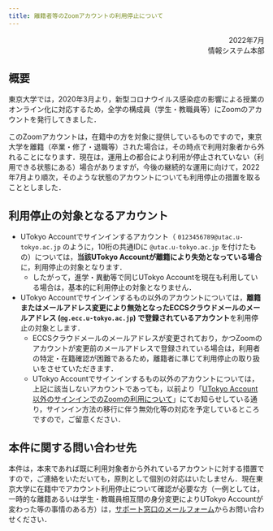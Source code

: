 ```yaml
---
title: 離籍者等のZoomアカウントの利用停止について
---
```


<div style="text-align: right;">2022年7月</div>
<div style="text-align: right;">情報システム本部</div>

## 概要

東京大学では，2020年3月より，新型コロナウイルス感染症の影響による授業のオンライン化に対応するため，全学の構成員（学生・教職員等）にZoomのアカウントを発行してきました．

このZoomアカウントは，在籍中の方を対象に提供しているものですので，東京大学を離籍（卒業・修了・退職等）された場合は，その時点で利用対象者から外れることになります．現在は，運用上の都合により利用が停止されていない（利用できる状態にある）場合がありますが，今後の継続的な運用に向けて，2022年7月より順次，そのような状態のアカウントについても利用停止の措置を取ることとしました．

## 利用停止の対象となるアカウント

- UTokyo Accountでサインインするアカウント（ `0123456789@utac.u-tokyo.ac.jp` のように，10桁の共通IDに `@utac.u-tokyo.ac.jp` を付けたもの）については，**当該UTokyo Accountが離籍により失効となっている場合**に，利用停止の対象となります．
    - したがって，進学・異動等で同じUTokyo Accountを現在も利用している場合は，基本的に利用停止の対象となりません．
- UTokyo Accountでサインインするもの以外のアカウントについては，**離籍またはメールアドレス変更により無効となったECCSクラウドメールのメールアドレス (`@g.ecc.u-tokyo.ac.jp`) で登録されているアカウント**を利用停止の対象とします．
    - ECCSクラウドメールのメールアドレスが変更されており，かつZoomのアカウントが変更前のメールアドレスで登録されている場合は，利用者の特定・在籍確認が困難であるため，離籍者に準じて利用停止の取り扱いをさせていただきます．
    - UTokyo Accountでサインインするもの以外のアカウントについては，上記に該当しないアカウントであっても，以前より「[UTokyo Account以外のサインインでのZoomの利用について](/notice/zoom-address-new)」にてお知らせしている通り，サインイン方法の移行に伴う無効化等の対応を予定しているところですので，ご留意ください．

## 本件に関する問い合わせ先

本件は，本来であれば既に利用対象者から外れているアカウントに対する措置ですので，ご連絡をいただいても，原則として個別の対応はいたしません．現在東京大学に在籍中でアカウント利用停止について確認が必要な方（一例としては，一時的な離籍あるいは学生・教職員相互間の身分変更によりUTokyo Accountが変わった等の事情のある方）は，[サポート窓口のメールフォーム](/support/#email-form)からお問い合わせください．
